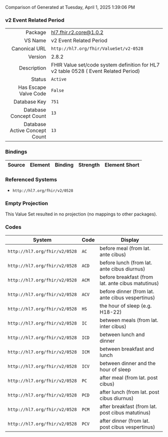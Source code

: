 Comparison of 
Generated at Tuesday, April 1, 2025 1:39:06 PM

### v2 Event Related Period

|      |     |
| ---: | --- |
| Package | hl7.fhir.r2.core@1.0.2 |
| VS Name | v2 Event Related Period |
| Canonical URL | `http://hl7.org/fhir/ValueSet/v2-0528` |
| Version | 2.8.2 |
| Description | FHIR Value set/code system definition for HL7 v2 table 0528 ( Event Related Period) |
| Status | `Active` |
| Has Escape Valve Code | `False` |
| Database Key | `751` |
| Database Concept Count | `13` |
| Database Active Concept Count | `13` |
### Bindings

| Source | Element | Binding | Strength | Element Short |
| ------ | ------- | ------- | -------- | ------------- |

### Referenced Systems

* `http://hl7.org/fhir/v2/0528`
### Empty Projection

This Value Set resulted in no projection (no mappings to other packages).

### Codes

| System | Code | Display |
| ------ | ---- | ------- |
| `http://hl7.org/fhir/v2/0528` | `AC` | before meal (from lat. ante cibus) |
| `http://hl7.org/fhir/v2/0528` | `ACD` | before lunch (from lat. ante cibus diurnus) |
| `http://hl7.org/fhir/v2/0528` | `ACM` | before breakfast (from lat. ante cibus matutinus) |
| `http://hl7.org/fhir/v2/0528` | `ACV` | before dinner (from lat. ante cibus vespertinus) |
| `http://hl7.org/fhir/v2/0528` | `HS` | the hour of sleep (e.g. H18-22) |
| `http://hl7.org/fhir/v2/0528` | `IC` | between meals (from lat. inter cibus) |
| `http://hl7.org/fhir/v2/0528` | `ICD` | between lunch and dinner |
| `http://hl7.org/fhir/v2/0528` | `ICM` | between breakfast and lunch |
| `http://hl7.org/fhir/v2/0528` | `ICV` | between dinner and the hour of sleep |
| `http://hl7.org/fhir/v2/0528` | `PC` | after meal (from lat. post cibus) |
| `http://hl7.org/fhir/v2/0528` | `PCD` | after lunch (from lat. post cibus diurnus) |
| `http://hl7.org/fhir/v2/0528` | `PCM` | after breakfast (from lat. post cibus matutinus) |
| `http://hl7.org/fhir/v2/0528` | `PCV` | after dinner (from lat. post cibus vespertinus) |
